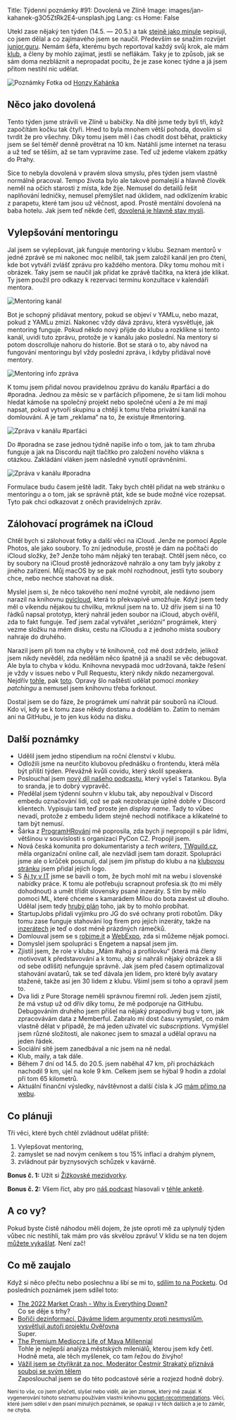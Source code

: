 Title: Týdenní poznámky #91: Dovolená ve Zlíně
Image: images/jan-kahanek-g3O5ZtRk2E4-unsplash.jpg
Lang: cs
Home: False


Utekl zase nějaký ten týden (14.5. — 20.5.) a tak [stejně jako minule]({filename}2022-05-13_tydenni-poznamky-90-zmeny-v-mentoringu-a-stream-na-youtube.md) sepisuji, co jsem dělal a co zajímavého jsem se naučil. Především se snažím rozvíjet [junior.guru](https://junior.guru/). Nemám šéfa, kterému bych reportoval každý svůj krok, ale mám [klub](https://junior.guru/club/), a členy by mohlo zajímat, jestli se neflákám. Taky je to způsob, jak se sám doma nezbláznit a nepropadat pocitu, že je zase konec týdne a já jsem přitom nestihl nic udělat.

![Poznámky]({static}/images/jan-kahanek-g3O5ZtRk2E4-unsplash.jpg)
Fotka od [Honzy Kahánka](https://unsplash.com/@honza_kahanek)


## Něco jako dovolená

Tento týden jsme strávili ve Zlíně u babičky. Na dítě jsme tedy byli tři, když započítám kočku tak čtyři. Hned to byla mnohem větší pohoda, dovolím si tvrdit že pro všechny. Díky tomu jsem měl i čas chodit dost běhat, prakticky jsem se šel téměř denně provětrat na 10 km. Natáhli jsme internet na terasu a už teď se těším, až se tam vypravíme zase. Teď už jedeme vlakem zpátky do Prahy.

Sice to nebyla dovolená v pravém slova smyslu, přes týden jsem vlastně normálně pracoval. Tempo života bylo ale takové pomalejší a hlavně člověk neměl na očích starosti z místa, kde žije. Nemusel do detailů řešit naplňování ledničky, nemusel přemýšlet nad úklidem, nad odklízením krabic z parapetu, které tam jsou už věčnost, apod. Prostě mentální dovolená na baba hotelu. Jak jsem teď někde četl, [dovolená je hlavně stav mysli](https://a2larm.cz/2021/09/dovolena-je-zmena-stavu-mysli-nezalezi-kde-jste-rika-fotografka-ktera-se-rekreovala-na-sidlisti-dablice/).


## Vylepšování mentoringu

Jal jsem se vylepšovat, jak funguje mentoring v klubu. Seznam mentorů v jedné zprávě se mi nakonec moc nelíbil, tak jsem založil kanál jen pro čtení, kde bot vytváří zvlášť zprávu pro každého mentora. Díky tomu mohou mít i obrázek. Taky jsem se naučil jak přidat ke zprávě tlačítka, na která jde klikat. Ty jsem použil pro odkazy k rezervaci termínu konzultace v kalendáři mentora.

![Mentoring kanál]({static}/images/mentoring-kanal.png)

Bot je schopný přidávat mentory, pokud se objeví v YAMLu, nebo mazat, pokud z YAMLu zmizí. Nakonec vždy dává zprávu, která vysvětluje, jak mentoring funguje. Pokud někdo nový přijde do klubu a rozklikne si tento kanál, uvidí tuto zprávu, protože je v kanálu jako poslední. Na mentory si potom doscrolluje nahoru do historie. Bot se stará o to, aby návod na fungování mentoringu byl vždy poslední zpráva, i kdyby přidával nové mentory.

![Mentoring info zpráva]({static}/images/mentoring-info.png)

K tomu jsem přidal novou pravidelnou zprávu do kanálu #parťáci a do #poradna. Jednou za měsíc se v parťácích připomene, že si tam lidi mohou hledat kámoše na společný projekt nebo společné učení a že mi mají napsat, pokud vytvoří skupinu a chtějí k tomu třeba privátní kanál na domlouvání. A je tam „reklama“ na to, že existuje #mentoring.

![Zpráva v kanálu #parťáci]({static}/images/partaci-info.png)

Do #poradna se zase jednou týdně napíše info o tom, jak to tam zhruba funguje a jak na Discordu najít tlačítko pro založení nového vlákna s otázkou. Zakládání vláken jsem následně vynutil oprávněními.

![Zpráva v kanálu #poradna]({static}/images/poradna-info.png)

Formulace budu časem ještě ladit. Taky bych chtěl přidat na web stránku o mentoringu a o tom, jak se správně ptát, kde se bude možné více rozepsat. Tyto pak chci odkazovat z oněch pravidelných zpráv.


## Zálohovací prográmek na iCloud

Chtěl bych si zálohovat fotky a další věci na iCloud. Jenže ne pomocí Apple Photos, ale jako soubory. To zní jednoduše, prostě je dám na počítači do iCloud složky, že? Jenže toho mám nějaký ten terabajt. Chtěl jsem něco, co by soubory na iCloud prostě jednorázově nahrálo a ony tam byly jakoby z jiného zařízení. Můj macOS by se pak mohl rozhodnout, jestli tyto soubory chce, nebo nechce stahovat na disk.

Myslel jsem si, že něco takového není možné vyrobit, ale nedávno jsem narazil na knihovnu [pyicloud](https://github.com/picklepete/pyicloud), která to překvapivě umožňuje. Když jsem tedy měl o víkendu nějakou tu chvilku, mrknul jsem na to. Už dřív jsem si na 10 řádků napsal prototyp, který nahrál jeden soubor na iCloud, abych ověřil, zda to fakt funguje. Teď jsem začal vytvářet „seriózní“ prográmek, který vezme složku na mém disku, cestu na iCloudu a z jednoho místa soubory nahraje do druhého.

Narazil jsem při tom na chyby v té knihovně, což mě dost zdrželo, jelikož jsem nikdy nevěděl, zda nedělám něco špatně já a snažil se věc debugovat. Ale byla to chyba v kódu. Knihovna nevypadá moc udržovaná, takže řešení je vždy v issues nebo v Pull Requestu, který nikdy nikdo nezamergoval. Nejdřív [tohle](https://github.com/picklepete/pyicloud/issues/326#issuecomment-1126925582=), pak [toto](https://github.com/picklepete/pyicloud/issues/337). Opravy šlo naštěstí udělat pomocí _monkey patchingu_ a nemusel jsem knihovnu třeba forknout.

Dostal jsem se do fáze, že prográmek umí nahrát pár souborů na iCloud. Kdo ví, kdy se k tomu zase někdy dostanu a dodělám to. Zatím to nemám ani na GitHubu, je to jen kus kódu na disku.


## Další poznámky

- Udělil jsem jedno stipendium na roční členství v klubu.
- Odložili jsme na neurčito klubovou přednášku o frontendu, která měla být příští týden. Převážně kvůli covidu, který skolil speakera.
- Poslouchal jsem [nový díl našeho podcastu](https://junior.guru/podcast/), který vyšel s Tatankou. Byla to sranda, je to dobrý vypravěč.
- Předělal jsem týdenní souhrn v klubu tak, aby nepoužíval v Discord embedu označování lidí, což se pak nezobrazuje úplně dobře v Discord klientech. Vypisuju tam teď proste jen _display name_. Tady to vůbec nevadí, protože z embedu lidem stejně nechodí notifikace a klikatelné to tam být nemusí.
- Šárka z [ProgramHRování](https://www.programhrovani.cz/) mě poprosila, zda bych ji nepropojil s pár lidmi, většinou v souvislosti s organizací PyCon CZ. Propojil jsem.
- Nová česká komunita pro dokumentaristy a _tech writers_, [TWguild.cz](https://www.twguild.cz/), měla organizační online call, ale nezvládl jsem tam dorazit. Spolupráci jsme ale o krůček posunuli, dal jsem jim přístup do klubu a na [klubovou stránku](https://junior.guru/club/) jsem přidal jejich logo.
- S [Aj ty v IT](https://ajtyvit.sk/) jsme se bavili o tom, že bych mohl mít na webu i slovenské nabídky práce. K tomu ale potřebuju scrapnout profesia.sk (to mi měly dohodnout) a umět třídit slovensky psané inzeráty. S tím by mělo pomoci ML, které chceme s kamarádem Mílou do bota zavést už dlouho. Udělal jsem tedy [hrubý plán](https://github.com/honzajavorek/junior.guru/issues/862) toho, jak by to mohlo probíhat.
- StartupJobs přidali vyjímku pro JG do své ochrany proti robotům. Díky tomu zase funguje stahování log firem pro jejich inzeráty, takže na [inzerátech](https://junior.guru/jobs/) je teď o dost méně prázdných rámečků.
- Domlouval jsem se s [robime.it](https://robime.it/) a [WebExpo](https://www.webexpo.net/), zda si můžeme nějak pomoci.
- Domyslel jsem spolupráci s Engetem a napsal jsem jim.
- Zjistil jsem, že role v klubu „Mám #ahoj a profilovku“ (která má členy motivovat k představování a k tomu, aby si nahráli nějaký obrázek a šli od sebe odlišit) nefunguje správně. Jak jsem před časem optimalizoval stahování avatarů, tak se teď dávala jen lidem, pro které byly avatary stažené, takže asi jen 30 lidem z klubu. Všiml jsem si toho a opravil jsem to.
- Dva lidi z Pure Storage neměli správnou firemní roli. Jeden jsem zjistil, že má vstup už od dřív díky tomu, že mě podporuje na GitHubu. Debugováním druhého jsem přišel na nějaký prapodivný bug v tom, jak zpracovávám data z Memberful. Zabralo mi dost času vymyslet, co mám vlastně dělat v případě, že má jeden uživatel víc _subscriptions_. Vymýšlel jsem různé složitosti, ale nakonec jsem to smazal a udělal opravu na jeden řádek.
- Sociální sítě jsem zanedbával a nic jsem na ně nedal.
- Klub, maily, a tak dále.
- Během 7 dní od 14.5. do 20.5. jsem naběhal 47 km, při procházkách nachodil 9 km, ujel na kole 9 km. Celkem jsem se hýbal 9 hodin a zdolal při tom 65 kilometrů.
- Aktuální finanční výsledky, návštěvnost a další čísla k JG [mám přímo na webu](https://junior.guru/open/).


## Co plánuji

Tři věci, které bych chtěl zvládnout udělat příště:

1. Vylepšovat mentoring,
2. zamyslet se nad novým ceníkem s tou 15% inflací a drahým plynem,
3. zvládnout pár byznysových schůzek v kavárně.

**Bonus č. 1:** Užít si [Žižkovské mezidvorky](https://www.facebook.com/events/756977309009547/).

**Bonus č. 2:** Všem říct, aby pro [náš podcast](https://junior.guru/podcast/) hlasovali v [téhle anketě](https://www.podcastroku.cz/#hlasov%C3%A1n%C3%AD).


## A co vy?

Pokud byste čistě náhodou měli dojem, že jste oproti mě za uplynulý týden vůbec nic nestihli, tak mám pro vás skvělou zprávu! V klidu se na ten dojem [můžete vykašlat]({filename}2020-06-04_neni-to-zavod.md). Není zač!


## Co mě zaujalo

Když si něco přečtu nebo poslechnu a líbí se mi to, [sdílím to na Pocketu](https://getpocket.com/@honzajavorek). Od posledních poznámek jsem sdílel toto:

- [The 2022 Market Crash - Why is Everything Down?](https://www.youtube.com/watch?v=ddWr9dPGqDA)<br>Co se děje s trhy?
- [Bořiči dezinformací. Dáváme lidem argumenty proti nesmyslům, vysvětlují autoři projektu Ověřovna](https://www.mujrozhlas.cz/rapi/view/episode/0e1bf90d-12bb-3df9-95c8-3c738d170960)<br>Super.
- [The Premium Mediocre Life of Maya Millennial](https://www.ribbonfarm.com/2017/08/17/the-premium-mediocre-life-of-maya-millennial/)<br>Tohle je nejlepší analýza městských mileniálů, kterou jsem kdy četl. Hodně meta, ale těch myšlenek, co tam řežou do živýho!
- [Vážil jsem se čtyřikrát za noc. Moderátor Čestmír Strakatý přiznává souboj se svým tělem](https://www.mujrozhlas.cz/rapi/view/episode/b78d8bac-074c-3ce4-b97e-aebcd6841ddd)<br>Zaposlouchal jsem se do této podcastové série a rozjezd hodně dobrý.

<small>Není to vše, co jsem přečetl, slyšel nebo viděl, ale jen zlomek, který mě zaujal. K vygenerování tohoto seznamu používám vlastní knihovnu <a href="https://pypi.org/project/pocket-recommendations/">pocket-recommendations</a>. Věci, které jsem sdílel v den psaní minulých poznámek, se opakují i v těch dalších a je to záměr, ne chyba.</small>
